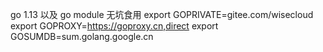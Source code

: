 go 1.13 以及 go module 无坑食用
export GOPRIVATE=gitee.com/wisecloud
export GOPROXY=https://goproxy.cn,direct
export GOSUMDB=sum.golang.google.cn